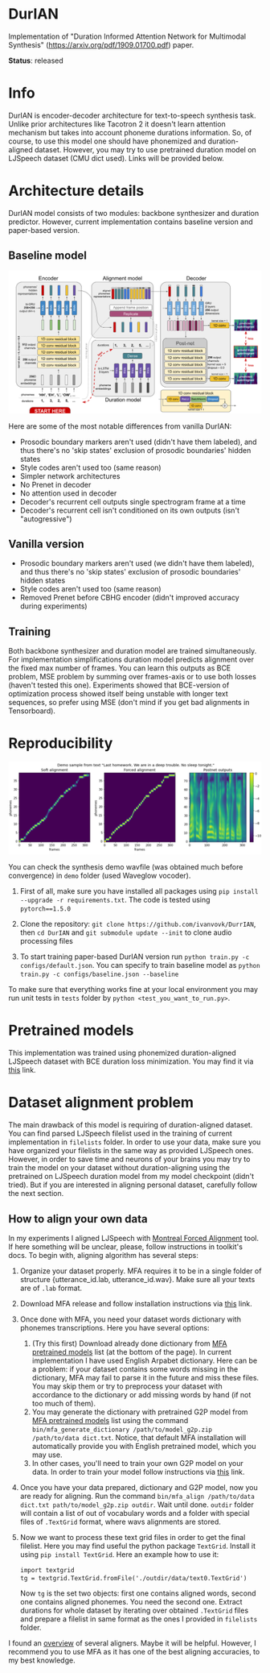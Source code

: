# DurIAN
Implementation of "Duration Informed Attention Network for Multimodal Synthesis" (https://arxiv.org/pdf/1909.01700.pdf) paper.

**Status**: released

# Info

DurIAN is encoder-decoder architecture for text-to-speech synthesis task. Unlike prior architectures like Tacotron 2 it doesn't learn attention mechanism but takes into account phoneme durations information. So, of course, to use this model one should have phonemized and duration-aligned dataset. However, you may try to use pretrained duration model on LJSpeech dataset (CMU dict used). Links will be provided below.

# Architecture details

DurIAN model consists of two modules: backbone synthesizer and duration predictor. However, current implementation contains baseline version and paper-based version.

## Baseline model

![pipeline](demo/baseline.png)

Here are some of the most notable differences from vanilla DurIAN:
* Prosodic boundary markers aren't used (didn't have them labeled), and thus there's no 'skip states' exclusion of prosodic boundaries' hidden states
* Style codes aren't used too (same reason)
* Simpler network architectures
* No Prenet in decoder
* No attention used in decoder
* Decoder's recurrent cell outputs single spectrogram frame at a time
* Decoder's recurrent cell isn't conditioned on its own outputs (isn't "autogressive")

## Vanilla version

* Prosodic boundary markers aren't used (we didn't have them labeled), and thus there's no 'skip states' exclusion of prosodic boundaries' hidden states
* Style codes aren't used too (same reason)
* Removed Prenet before CBHG encoder (didn't improved accuracy during experiments)

## Training

Both backbone synthesizer and duration model are trained simultaneously. For implementation simplifications duration model predicts alignment over the fixed max number of frames. You can learn this outputs as BCE problem, MSE problem by summing over frames-axis or to use both losses (haven't tested this one). Experiments showed that BCE-version of optimization process showed itself being unstable with longer text sequences, so prefer using MSE (don't mind if you get bad alignments in Tensorboard).

# Reproducibility

![demo](demo/demo-model-outputs.png)

You can check the synthesis demo wavfile (was obtained much before convergence) in `demo` folder (used Waveglow vocoder).

1. First of all, make sure you have installed all packages using `pip install --upgrade -r requirements.txt`. The code is tested using `pytorch==1.5.0`

2. Clone the repository: `git clone https://github.com/ivanvovk/DurrIAN`, then `cd DurIAN` and `git submodule update --init` to clone audio processing files

3. To start training paper-based DurIAN version run `python train.py -c configs/default.json`. You can specify to train baseline model as `python train.py -c configs/baseline.json --baseline`

To make sure that everything works fine at your local environment you may run unit tests in `tests` folder by `python <test_you_want_to_run.py>`.

# Pretrained models

This implementation was trained using phonemized duration-aligned LJSpeech dataset with BCE duration loss minimization. You may find it via [this](https://drive.google.com/drive/folders/1eW9w7WHP2yp81-WafCpoOhvfDJSxckc_?usp=sharing) link.

# Dataset alignment problem

The main drawback of this model is requiring of duration-aligned dataset. You can find parsed LJSpeech filelist used in the training of current implementation in `filelists` folder. In order to use your data, make sure you have organized your filelists in the same way as provided LJSpeech ones. However, in order to save time and neurons of your brains you may try to train the model on your dataset without duration-aligning using the pretrained on LJSpeech duration model from my model checkpoint (didn't tried). But if you are interested in aligning personal dataset, carefully follow the next section.

## How to align your own data

In my experiments I aligned LJSpeech with [Montreal Forced Alignment](https://montreal-forced-aligner.readthedocs.io/en/latest/) tool. If here something will be unclear, please, follow instructions in toolkit's docs. To begin with, aligning algorithm has several steps:

1. Organize your dataset properly. MFA requires it to be in a single folder of structure {utterance_id.lab, utterance_id.wav}. Make sure all your texts are of `.lab` format.
2. Download MFA release and follow installation instructions via [this](https://montreal-forced-aligner.readthedocs.io/en/latest/installation.html) link.
3. Once done with MFA, you need your dataset words dictionary with phonemes transcriptions. Here you have several options:
   1. (Try this first) Download already done dictionary from [MFA pretrained models](https://montreal-forced-aligner.readthedocs.io/en/latest/pretrained_models.html) list (at the bottom of the page). In current implementation I have used English Arpabet dictionary. Here can be a problem: if your dataset contains some words missing in the dictionary, MFA may fail to parse it in the future and miss these files. You may skip them or try to preprocess your dataset with accordance to the dictionary or add missing words by hand (if not too much of them).
   2. You may generate the dictionary with pretrained G2P model from [MFA pretrained models](https://montreal-forced-aligner.readthedocs.io/en/latest/pretrained_models.html) list using the command `bin/mfa_generate_dictionary /path/to/model_g2p.zip /path/to/data dict.txt`. Notice, that default MFA installation will automatically provide you with English pretrained model, which you may use.
   3. In other cases, you'll need to train your own G2P model on your data. In order to train your model follow instructions via [this](https://montreal-forced-aligner.readthedocs.io/en/latest/g2p_model_training.html) link.
4. Once you have your data prepared, dictionary and G2P model, now you are ready for aligning. Run the command `bin/mfa_align /path/to/data dict.txt path/to/model_g2p.zip outdir`. Wait until done. `outdir` folder will contain a list of out of vocabulary words and a folder with special files of `.TextGrid` format, where wavs alignments are stored.
5. Now we want to process these text grid files in order to get the final filelist. Here you may find useful the python package `TextGrid`. Install it using `pip install TextGrid`. Here an example how to use it:

    ```
    import textgrid
    tg = textgrid.TextGrid.fromFile('./outdir/data/text0.TextGrid')
    ```

    Now `tg` is the set two objects: first one contains aligned words, second one contains aligned phonemes. You need the second one. Extract durations for whole dataset by iterating over obtained `.TextGrid` files and prepare a filelist in same format as the ones I provided in `filelists` folder.

I found an [overview](https://eleanorchodroff.com/tutorial/montreal-forced-aligner.html#overview-1) of several aligners. Maybe it will be helpful. However, I recommend you to use MFA as it has one of the best aligning accuracies, to my best knowledge.

